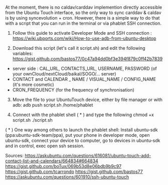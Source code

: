 At the moment, there is no caldav/carddav implemention directly accessible from the Ubuntu Touch interface, so the only way to sync carddav & caldav is by using syncevolution + cron.
However, there is a simple way to do that with a script that you can run in the terminal or via phablet SSH connection.

1) Follow this guide to activate Developer Mode and SSH connection : https://wiki.ubports.com/wiki/How-to-use-adb-from-ubuntu-desktop

2) Download this script (let's call it script.sh) and edit the following variables: https://gist.github.com/bastos77/0c47a94dd0bf3e394f879c0ff42b7839
- server side : CAL_URL, CONTACTS_URL, USERNAME, PASSWORD (of your ownCloud/nextCloud/baikal/SOGO/... server)
- CONTACT and CALENDAR _ NAME / VISUAL_NAME / CONFIG_NAME (it's more cosmetic)
- CRON_FREQUENCY (for the frequency of synchronisation)

3) Move the file to your UbuntuTouch device, either by file manager or with adb: 
adb push script.sh /home/phablet

4) Connect with the phablet shell ( * ) and type the following 
chmod +x script.sh
./script.sh


( * ) One way among others to launch the phablet shell:
Install ubuntu-sdk (ppa:ubuntu-sdk-team/ppa), put your phone in developer mode, open ubuntu-sdk, connect your device to computer, go to devices in ubuntu-sdk and in control, exec open ssh session. 


Sources:
https://askubuntu.com/questions/616081/ubuntu-touch-add-contact-list-and-calendars/664834#664834
https://gist.github.com/boTux/069b53d8e06bdb9b9c97
https://gist.github.com/tcarrondo
https://gist.github.com/bastos77
https://askubuntu.com/questions/601910/ssh-ubuntu-touch